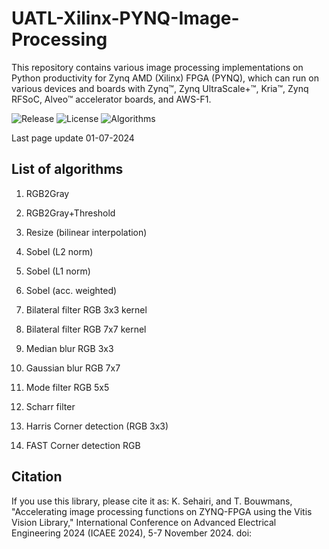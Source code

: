 # UATL-Xilinx-PYNQ-Image-Processing
This repository contains various image processing implementations on Python productivity for Zynq AMD (Xilinx) FPGA (PYNQ), which can run on various devices and boards with Zynq™, Zynq UltraScale+™, Kria™, Zynq RFSoC, Alveo™ accelerator boards, and AWS-F1.

![Release](https://img.shields.io/badge/Release-1.0.0-red.svg) ![License](https://img.shields.io/badge/License-MIT-green.svg) ![Algorithms](https://img.shields.io/badge/Algorithms-14-black.svg)

Last page update 01-07-2024

## List of algorithms
1. RGB2Gray

2. RGB2Gray+Threshold

3. Resize (bilinear interpolation)

4. Sobel (L2 norm)

5. Sobel (L1 norm)

6. Sobel (acc. weighted)

7. Bilateral filter RGB 3x3 kernel

8. Bilateral filter RGB 7x7 kernel

9. Median blur RGB 3x3

10. Gaussian blur RGB 7x7

11. Mode filter RGB 5x5

12. Scharr filter

13. Harris Corner detection (RGB 3x3)

14. FAST Corner detection RGB

## Citation

If you use this library, please cite it as:
K. Sehairi, and T. Bouwmans, "Accelerating image processing functions on ZYNQ-FPGA using the Vitis Vision Library," International Conference on Advanced Electrical Engineering 2024 (ICAEE 2024), 5-7 November 2024. doi: 
